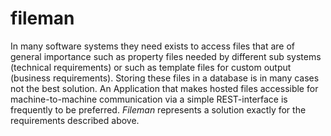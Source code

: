 # fileman
In many software systems they need exists to access files that are of general importance such as property files needed by different sub systems (technical requirements) or such as template files for custom output (business requirements). Storing these files in a database is in many cases not the best solution. An Application that makes hosted files accessible for machine-to-machine communication via a simple REST-interface is frequently to be preferred. *Fileman* represents a solution exactly for the requirements described above.
